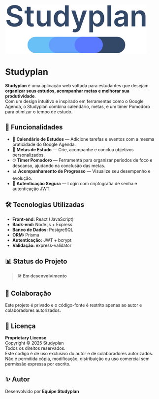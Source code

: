 ![logo](./frontend/src/public/dark-logo.svg)

# Studyplan

**Studyplan** é uma aplicação web voltada para estudantes que desejam **organizar seus estudos, acompanhar metas e melhorar sua produtividade**.  
Com um design intuitivo e inspirado em ferramentas como o Google Agenda, o Studyplan combina calendário, metas, e um timer Pomodoro para otimizar o tempo de estudo.

## 🚀 Funcionalidades

- 📅 **Calendário de Estudos** — Adicione tarefas e eventos com a mesma praticidade do Google Agenda.
- 🎯 **Metas de Estudo** — Crie, acompanhe e conclua objetivos personalizados.
- ⏱ **Timer Pomodoro** — Ferramenta para organizar períodos de foco e descanso, ajudando na conclusão das metas.
- 📊 **Acompanhamento de Progresso** — Visualize seu desempenho e evolução.
- 🔐 **Autenticação Segura** — Login com criptografia de senha e autenticação JWT.

## 🛠 Tecnologias Utilizadas

- **Front-end:** React (JavaScript)
- **Back-end:** Node.js + Express
- **Banco de Dados:** PostgreSQL
- **ORM:** Prisma
- **Autenticação:** JWT + bcrypt
- **Validação:** express-validator

## 📊 Status do Projeto

> 🛠 **Em desenvolvimento**

## 👥 Colaboração

Este projeto é privado e o código-fonte é restrito apenas ao autor e colaboradores autorizados.

## 📄 Licença

**Proprietary License**  
Copyright © 2025 Studyplan  
Todos os direitos reservados.  
Este código é de uso exclusivo do autor e de colaboradores autorizados.  
Não é permitida cópia, modificação, distribuição ou uso comercial sem permissão expressa por escrito.

## ✨ Autor

Desenvolvido por **Equipe Studyplan**
